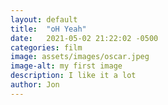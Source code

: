 ```yaml
---
layout: default
title:  "oH Yeah"
date:   2021-05-02 21:22:02 -0500
categories: film
image: assets/images/oscar.jpeg
image-alt: my first image
description: I like it a lot
author: Jon
---
```

